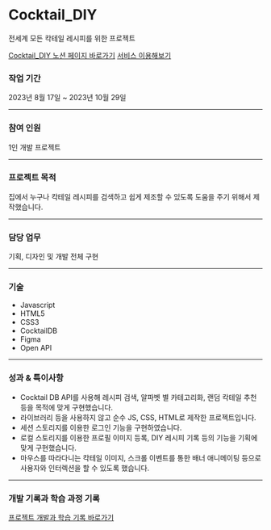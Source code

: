 # Cocktail_DIY
전세계 모든 칵테일 레시피를 위한 프로젝트

[Cocktail_DIY 노션 페이지 바로가기](https://jewel-woodpecker-781.notion.site/DIY-ebc256e5c43d41d29e80b367d0eab636)
[서비스 이용해보기](https://suhyunlee01.github.io/Cocktail_DIY/)

### 작업 기간

2023년 8월 17일 ~ 2023년 10월 29일

---

### 참여 인원

1인 개발 프로젝트

---

### 프로젝트 목적

집에서 누구나 칵테일 레시피를 검색하고 쉽게 제조할 수 있도록 도움을 주기 위해서 제작했습니다.

---

### 담당 업무

기획, 디자인 및 개발 전체 구현

---

### 기술

- Javascript
- HTML5
- CSS3
- CocktailDB
- Figma
- Open API

---

### 성과 & 특이사항

- Cocktail DB API를 사용해 레시피 검색, 알파벳 별 카테고리화, 랜덤 칵테일 추천 등을 목적에 맞게 구현했습니다.
- 라이브러리 등을 사용하지 않고 순수 JS, CSS, HTML로 제작한 프로젝트입니다.
- 세션 스토리지를 이용한 로그인 기능을 구현하였습니다.
- 로컬 스토리지를 이용한 프로필 이미지 등록, DIY 레시피 기록 등의 기능을 기획에 맞게 구현했습니다.
- 마우스를 따라다니는 칵테일 이미지, 스크롤 이벤트를 통한 배너 애니메이팅 등으로 사용자와 인터렉션을 할 수 있도록 했습니다.

---

### 개발 기록과 학습 과정 기록

[프로젝트 개발과 학습 기록 바로가기](https://jewel-woodpecker-781.notion.site/DIY-ebc256e5c43d41d29e80b367d0eab636)
